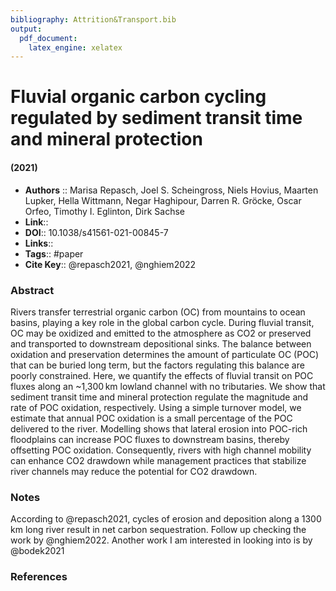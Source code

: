 ```yaml
---
bibliography: Attrition&Transport.bib
output:
  pdf_document:
    latex_engine: xelatex
---
```


# Fluvial organic carbon cycling regulated by sediment transit time and mineral protection
#### (2021) 
- **Authors** :: Marisa Repasch, Joel S. Scheingross, Niels Hovius, Maarten Lupker, Hella Wittmann, Negar Haghipour, Darren R. Gröcke, Oscar Orfeo, Timothy I. Eglinton, Dirk Sachse
- **Link**:: 
- **DOI**:: 10.1038/s41561-021-00845-7
- **Links**:: 
- **Tags**:: #paper
- **Cite Key**:: @repasch2021, @nghiem2022

### Abstract

Rivers transfer terrestrial organic carbon (OC) from mountains to ocean basins, playing a key role in the global carbon cycle. During fluvial transit, OC may be oxidized and emitted to the atmosphere as CO2 or preserved and transported to downstream depositional sinks. The balance between oxidation and preservation determines the amount of particulate OC (POC) that can be buried long term, but the factors regulating this balance are poorly constrained. Here, we quantify the effects of fluvial transit on POC fluxes along an ~1,300 km lowland channel with no tributaries. We show that sediment transit time and mineral protection regulate the magnitude and rate of POC oxidation, respectively. Using a simple turnover model, we estimate that annual POC oxidation is a small percentage of the POC delivered to the river. Modelling shows that lateral erosion into POC-rich floodplains can increase POC fluxes to downstream basins, thereby offsetting POC oxidation. Consequently, rivers with high channel mobility can enhance CO2 drawdown while management practices that stabilize river channels may reduce the potential for CO2 drawdown.

### Notes

According to  @repasch2021, cycles of erosion and deposition along a 1300 km long river result in net carbon sequestration.  Follow up checking the work by @nghiem2022. Another work I am interested in looking into is by @bodek2021

### References
